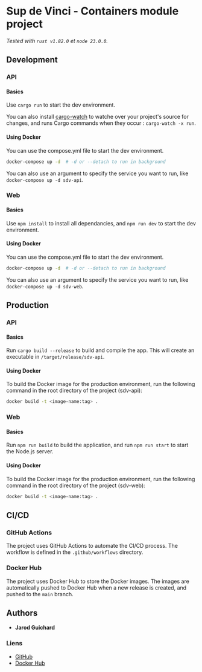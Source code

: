 # Sup de Vinci - Containers module project

*Tested with `rust v1.82.0` et `node 23.0.0`.*

## Development

### API

#### Basics

Use `cargo run` to start the dev environment.

You can also install [cargo-watch](https://crates.io/crates/cargo-watch) to watche over your project's source for changes, and runs Cargo commands when they occur : `cargo-watch -x run`.

#### Using Docker

You can use the compose.yml file to start the dev environment.

```bash
docker-compose up -d  # -d or --detach to run in background
```

You can also use an argument to specify the service you want to run, like `docker-compose up -d sdv-api`.

### Web

#### Basics

Use `npm install` to install all dependancies, and `npm run dev` to start the dev environment.

#### Using Docker

You can use the compose.yml file to start the dev environment.

```bash
docker-compose up -d  # -d or --detach to run in background
```

You can also use an argument to specify the service you want to run, like `docker-compose up -d sdv-web`.

## Production

### API

#### Basics

Run `cargo build --release` to build and compile the app. This will create an executable in `/target/release/sdv-api`.

#### Using Docker

To build the Docker image for the production environment, run the following command in the root directory of the project (sdv-api):

```bash
docker build -t <image-name:tag> .
```

### Web

#### Basics

Run `npm run build` to build the application, and run `npm run start` to start the Node.js server. 

#### Using Docker

To build the Docker image for the production environment, run the following command in the root directory of the project (sdv-web):

```bash
docker build -t <image-name:tag> .
```

## CI/CD

### GitHub Actions

The project uses GitHub Actions to automate the CI/CD process. The workflow is defined in the `.github/workflows` directory.

### Docker Hub

The project uses Docker Hub to store the Docker images. The images are automatically pushed to Docker Hub when a new release is created, and pushed to the `main` branch.

## Authors

- __Jarod Guichard__

### Liens

- [GitHub](https://github.com/Dassault7/sdv-m1do-containers-project)
- [Docker Hub](https://hub.docker.com/repositories/dassault7)

